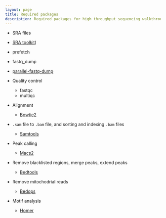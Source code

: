 ```yaml
---
layout: page
title: Required packages
description: Required packages for high throughput sequencing walkthrough
---
```


* SRA files
 * [SRA toolkit](https://trace.ncbi.nlm.nih.gov/Traces/sra/sra.cgi?view=toolkit_doc&f=std))
  * prefetch 
  * fastq_dump 
  * [parallel-fastq-dump](https://github.com/rvalieris/parallel-fastq-dump)

* Quality control
  * fastqc
  * multiqc

* Alignment
  * [Bowtie2](http://bowtie-bio.sourceforge.net/bowtie2/index.shtml) 

* `.sam` file to `.bam` file, and sorting and indexing `.bam` files
  * [Samtools](http://samtools.sourceforge.net)

* Peak calling
  * [Macs2](https://github.com/taoliu/MACS)

* Remove blacklisted regions, merge peaks, extend peaks
  * [Bedtools](http://bedtools.readthedocs.io/en/latest/)

* Remove mitochodrial reads
  * [Bedops](http://bedops.readthedocs.io/en/latest/)

* Motif analysis
  * [Homer](http://homer.ucsd.edu/homer/)


